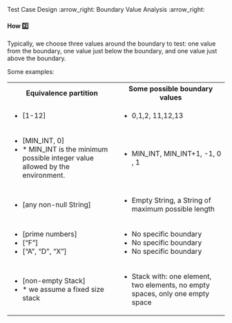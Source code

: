 <link rel="stylesheet" href="{{baseUrl}}/css/textbook.css">

<div class="website-content">

<div id="path">Test Case Design :arrow_right: Boundary Value Analysis :arrow_right:</div>

<div id="title">

#### How :two:

</div>

<div id="body">

Typically, we choose three values around the boundary to test: one value from the boundary, one value just below the boundary, and one value just above the boundary.

Some examples:

<table class="table">
  <tr>
    <th>Equivalence partition</th>
    <th>Some possible boundary values</th>
  </tr>
  <tr>
    <td>
      <ul>
        <li>[1-12]</li>
      </ul>
    </td>
    <td>
      <ul>
        <li>0,1,2, 11,12,13</li>
      </ul>
    </td>
  </tr>
  <tr>
    <td>
      <ul>
        <li>[MIN_INT, 0]</li>
        <li>* MIN_INT is the minimum possible integer value allowed by the environment.</li>
      </ul>
    </td>
    <td>
      <ul>
        <li>MIN_INT, MIN_INT+1, -1, 0 , 1</li>
      </ul>
    </td>
  </tr>
  <tr>
    <td>
      <ul>
        <li>[any non-null String]</li>
      </ul>
    </td>
    <td>
      <ul>
        <li>Empty String, a String of maximum possible length</li>
      </ul>
    </td>
  </tr>
  <tr>
    <td>
      <ul>
        <li>[prime numbers]</li>
        <li>[“F”]</li>
        <li>[“A”, “D”, “X”]</li>
      </ul>
    </td>
    <td>
      <ul>
        <li>No specific boundary</li>
        <li>No specific boundary</li>
        <li>No specific boundary</li>
      </ul>
    </td>
  </tr>
  <tr>
    <td>
      <ul>
        <li>[non-empty Stack]</li>
        <li>* we assume a fixed size stack</li>
      </ul>
    </td>
    <td>
      <ul>
        <li>Stack with: one element, two elements, no empty spaces, only one empty space</li>
      </ul>
    </td>
  </tr>
</table>

</div>

</div>
